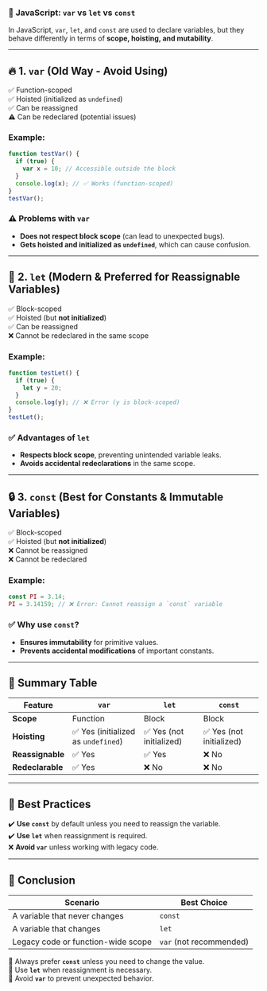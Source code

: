 

### 📌 **JavaScript: `var` vs `let` vs `const`**  

In JavaScript, `var`, `let`, and `const` are used to declare variables, but they behave differently in terms of **scope, hoisting, and mutability**.

---

## 🔥 **1. `var` (Old Way - Avoid Using)**
✅ Function-scoped  
✅ Hoisted (initialized as `undefined`)  
✅ Can be reassigned  
⚠️ Can be redeclared (potential issues)  

### Example:
```js
function testVar() {
  if (true) {
    var x = 10; // Accessible outside the block
  }
  console.log(x); // ✅ Works (function-scoped)
}
testVar();
```
### ⚠️ Problems with `var`
- **Does not respect block scope** (can lead to unexpected bugs).
- **Gets hoisted and initialized as `undefined`**, which can cause confusion.

---

## 🌟 **2. `let` (Modern & Preferred for Reassignable Variables)**
✅ Block-scoped  
✅ Hoisted (but **not initialized**)  
✅ Can be reassigned  
❌ Cannot be redeclared in the same scope  

### Example:
```js
function testLet() {
  if (true) {
    let y = 20;
  }
  console.log(y); // ❌ Error (y is block-scoped)
}
testLet();
```
### ✅ Advantages of `let`
- **Respects block scope**, preventing unintended variable leaks.
- **Avoids accidental redeclarations** in the same scope.

---

## 🔒 **3. `const` (Best for Constants & Immutable Variables)**
✅ Block-scoped  
✅ Hoisted (but **not initialized**)  
❌ Cannot be reassigned  
❌ Cannot be redeclared  

### Example:
```js
const PI = 3.14;
PI = 3.14159; // ❌ Error: Cannot reassign a `const` variable
```
### ✅ Why use `const`?
- **Ensures immutability** for primitive values.
- **Prevents accidental modifications** of important constants.

---

## 📝 **Summary Table**

| Feature  | `var` | `let` | `const` |
|----------|------|------|------|
| **Scope** | Function | Block | Block |
| **Hoisting** | ✅ Yes (initialized as `undefined`) | ✅ Yes (not initialized) | ✅ Yes (not initialized) |
| **Reassignable** | ✅ Yes | ✅ Yes | ❌ No |
| **Redeclarable** | ✅ Yes | ❌ No | ❌ No |

---

## 🚀 **Best Practices**
✔️ **Use `const`** by default unless you need to reassign the variable.  
✔️ **Use `let`** when reassignment is required.  
❌ **Avoid `var`** unless working with legacy code.  

---

## 🎯 **Conclusion**
| **Scenario** | **Best Choice** |
|-------------|---------------|
| A variable that never changes | `const` |
| A variable that changes | `let` |
| Legacy code or function-wide scope | `var` (not recommended) |

🔹 Always prefer **`const`** unless you need to change the value.  
🔹 Use **`let`** when reassignment is necessary.  
🔹 Avoid **`var`** to prevent unexpected behavior.  

